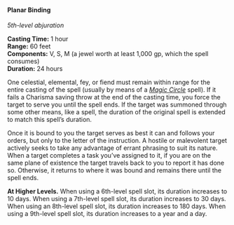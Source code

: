 #### Planar Binding
<!-- markdownlint-disable link-image-reference-definitions -->
[_metadata_:spell_name]:- "Planar Binding"
[_metadata_:spell_level]:- "5"
[_metadata_:spell_school]:- "abjuration"
[_metadata_:ritual]:- "false"
[_metadata_:casting_time_amount]:- "1"
[_metadata_:casting_time_unit]:- "hour"
[_metadata_:range]:- "60 feet"
[_metadata_:target]:- "one celestial, elemental, fey, or fiend"
[_metadata_:components_verbal]:- "true"
[_metadata_:components_somatic]:- "true"
[_metadata_:components_material]:- "true"
[_metadata_:components_material_description]:- "a jewel worth at least 1,000 gp, which the spell consumes"
[_metadata_:components_material_cost]:- "1,000 gp"
[_metadata_:duration]:- "24 hours"
[_metadata_:concentration]:- "false"
[_metadata_:saving_throw]:- "Charisma"
[_metadata_:saving_throw_success]:- "avoids_effect"
[_metadata_:compared_to_wotc_srd_5.1]:- "mechanics_same_wording_different"
[_metadata_:compared_to_a5e_srd]:- "mechanics_same_wording_different"
<!-- markdownlint-disable-next-line no-emphasis-as-heading -->
_5th-level abjuration_

**Casting Time:** 1 hour \
**Range:** 60 feet \
**Components:** V, S, M (a jewel worth at least 1,000 gp, which the spell consumes) \
**Duration:** 24 hours

One celestial, elemental, fey, or fiend must remain within range for the entire casting of the spell (usually by means of a _[<span class="spell">Magic Circle</span>](#Magic_Circle_magic_circle)_ spell).
If it fails a Charisma saving throw at the end of the casting time, you force the target to serve you until the spell ends.
If the target was summoned through some other means, like a spell, the duration of the original spell is extended to match this spell’s duration.

Once it is bound to you the target serves as best it can and follows your orders, but only to the letter of the instruction.
A hostile or malevolent target actively seeks to take any advantage of errant phrasing to suit its nature.
When a target completes a task you’ve assigned to it, if you are on the same plane of existence the target travels back to you to report it has done so.
Otherwise, it returns to where it was bound and remains there until the spell ends.

**At Higher Levels.**
When using a 6th-level spell slot, its duration increases to 10 days.
When using a 7th-level spell slot, its duration increases to 30 days.
When using an 8th-level spell slot, its duration increases to 180 days.
When using a 9th-level spell slot, its duration increases to a year and a day.

